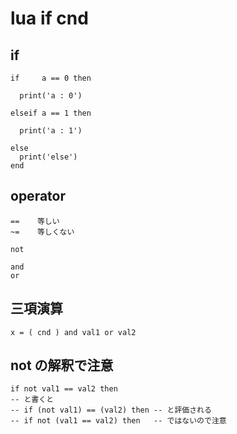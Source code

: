 
# lua if cnd


## if

```
if     a == 0 then

  print('a : 0')

elseif a == 1 then

  print('a : 1')

else
  print('else')
end
```


## operator

```
==    等しい
~=    等しくない

not   

and   
or    
```


## 三項演算

```
x = ( cnd ) and val1 or val2
```


## not の解釈で注意

```
if not val1 == val2 then
-- と書くと
-- if (not val1) == (val2) then -- と評価される
-- if not (val1 == val2) then   -- ではないので注意
```



